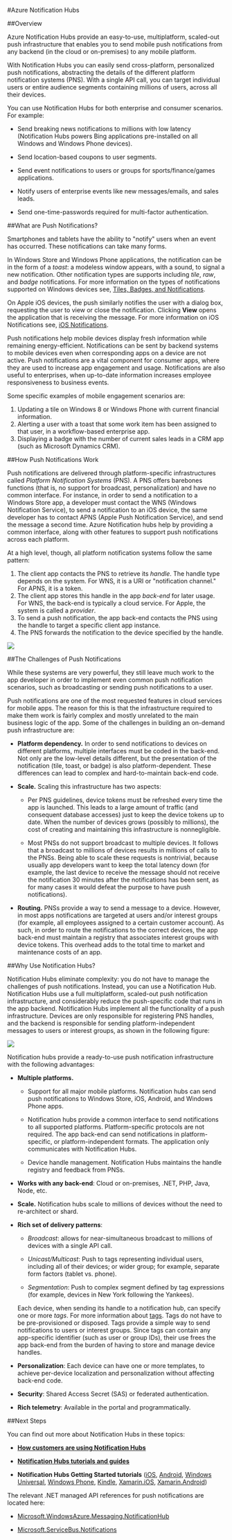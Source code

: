 <properties
	pageTitle="Azure Notification Hubs"
	description="Learn how to use push notifications in Azure. Code samples written in C# using the .NET API."
	authors="wesmc7777"
	manager="dwrede"
	editor=""
	services="notification-hubs"
	documentationCenter=""/>

<tags
	ms.service="notification-hubs"
	ms.workload="mobile"
	ms.tgt_pltfrm="multiple"
	ms.devlang="multiple"
	ms.topic="article"
	ms.date="06/16/2015"
	ms.author="wesmc"/>


#Azure Notification Hubs

##Overview

Azure Notification Hubs provide an easy-to-use, multiplatform, scaled-out push infrastructure that enables you to send mobile push notifications from any backend (in the cloud or on-premises) to any mobile platform.

With Notification Hubs you can easily send cross-platform, personalized push notifications, abstracting the details of the different platform notification systems (PNS). With a single API call, you can target individual users or entire audience segments containing millions of users, across all their devices.

You can use Notification Hubs for both enterprise and consumer scenarios. For example:

- Send breaking news notifications to millions with low latency (Notification Hubs powers Bing applications pre-installed on all Windows and Windows Phone devices).

- Send location-based coupons to user segments.

- Send event notifications to users or groups for sports/finance/games applications.

- Notify users of enterprise events like new messages/emails, and sales leads.
- Send one-time-passwords required for multi-factor authentication.



##What are Push Notifications?

Smartphones and tablets have the ability to "notify" users when an event has occurred. These notifications can take many forms.

In Windows Store and Windows Phone applications, the notification can be in the form of a _toast_: a modeless window appears, with a sound, to signal a new notification. Other notification types are supports including _tile_, _raw_, and _badge_ notifications. For more information on the types of notifications supported on Windows devices see, [Tiles, Badges, and Notifications](http://msdn.microsoft.com/library/windows/apps/hh779725.aspx).

On Apple iOS devices, the push similarly notifies the user with a dialog box, requesting the user to view or close the notification. Clicking **View** opens the application that is receiving the message. For more information on iOS Notifications see, [iOS Notifications](http://go.microsoft.com/fwlink/?LinkId=615245).

Push notifications help mobile devices display fresh information while remaining energy-efficient. Notifications can be sent by backend systems to mobile devices even when corresponding apps on a device are not active. Push notifications are a vital component for consumer apps, where they are used to increase app engagement and usage. Notifications are also useful to enterprises, when up-to-date information increases employee responsiveness to business events.

Some specific examples of mobile engagement scenarios are:

1.  Updating a tile on Windows 8 or Windows Phone with current financial information.
2.  Alerting a user with a toast that some work item has been assigned to that user, in a workflow-based enterprise app.
3.  Displaying a badge with the number of current sales leads in a CRM app (such as Microsoft Dynamics CRM).

##How Push Notifications Work

Push notifications are delivered through platform-specific infrastructures called _Platform Notification Systems_ (PNS). A PNS offers barebones functions (that is, no support for broadcast, personalization) and have no common interface. For instance, in order to send a notification to a Windows Store app, a developer must contact the WNS (Windows Notification Service), to send a notification to an iOS device, the same developer has to contact APNS (Apple Push Notification Service), and send the message a second time. Azure Notification hubs help by providing a common interface, along with other features to support push notifications across each platform.

At a high level, though, all platform notification systems follow the same pattern:

1.  The client app contacts the PNS to retrieve its _handle_. The handle type depends on the system. For WNS, it is a URI or "notification channel." For APNS, it is a token.
2.  The client app stores this handle in the app _back-end_ for later usage. For WNS, the back-end is typically a cloud service. For Apple, the system is called a _provider_.
3.  To send a push notification, the app back-end contacts the PNS using the handle to target a specific client app instance.
4.  The PNS forwards the notification to the device specified by the handle.

![][0]

##The Challenges of Push Notifications

While these systems are very powerful, they still leave much work to the app developer in order to implement even common push notification scenarios, such as broadcasting or sending push notifications to a user.

Push notifications are one of the most requested features in cloud services for mobile apps. The reason for this is that the infrastructure required to make them work is fairly complex and mostly unrelated to the main business logic of the app. Some of the challenges in building an on-demand push infrastructure are:

- **Platform dependency.** In order to send notifications to devices on different platforms, multiple interfaces must be coded in the back-end. Not only are the low-level details different, but the presentation of the notification (tile, toast, or badge) is also platform-dependent. These differences can lead to complex and hard-to-maintain back-end code.

- **Scale.** Scaling this infrastructure has two aspects:
	+ Per PNS guidelines, device tokens must be refreshed every time the app is launched. This leads to a large amount of traffic (and consequent database accesses) just to keep the device tokens up to date. When the number of devices grows (possibly to millions), the cost of creating and maintaining this infrastructure is nonnegligible.

	+ Most PNSs do not support broadcast to multiple devices. It follows that a broadcast to millions of devices results in millions of calls to the PNSs. Being able to scale these requests is nontrivial, because usually app developers want to keep the total latency down (for example, the last device to receive the message should not receive the notification 30 minutes after the notifications has been sent, as for many cases it would defeat the purpose to have push notifications).
- **Routing.** PNSs provide a way to send a message to a device. However, in most apps notifications are targeted at users and/or interest groups (for example, all employees assigned to a certain customer account). As such, in order to route the notifications to the correct devices, the app back-end must maintain a registry that associates interest groups with device tokens. This overhead adds to the total time to market and maintenance costs of an app.

##Why Use Notification Hubs?

Notification Hubs eliminate complexity: you do not have to manage the challenges of push notifications. Instead, you can use a Notification Hub. Notification Hubs use a full multiplatform, scaled-out push notification infrastructure, and considerably reduce the push-specific code that runs in the app backend. Notification Hubs implement all the functionality of a push infrastructure. Devices are only responsible for registering PNS handles, and the backend is responsible for sending platform-independent messages to users or interest groups, as shown in the following figure:

![][1]






Notification hubs provide a ready-to-use push notification infrastructure with the following advantages:

- **Multiple platforms.**
	+  Support for all major mobile platforms. Notification hubs can send push notifications to Windows Store, iOS, Android, and Windows Phone apps.


	+  Notification hubs provide a common interface to send notifications to all supported platforms. Platform-specific protocols are not required. The app back-end can send notifications in platform-specific, or platform-independent formats. The application only communicates with Notification Hubs.

	+  Device handle management. Notification Hubs maintains the handle registry and feedback from PNSs.

- **Works with any back-end**: Cloud or on-premises, .NET, PHP, Java, Node, etc.

- **Scale.** Notification hubs scale to millions of devices without the need to re-architect or shard.


- **Rich set of delivery patterns**:

	- *Broadcast*: allows for near-simultaneous broadcast to millions of devices with a single API call.

	- *Unicast/Multicast*: Push to tags representing individual users, including all of their devices; or wider group; for example, separate form factors (tablet vs. phone).

	- *Segmentation*: Push to complex segment defined by tag expressions (for example, devices in New York following the Yankees).

	Each device, when sending its handle to a notification hub, can specify one or more _tags_. For more information about [tags](http://msdn.microsoft.com/library/azure/dn530749.aspx). Tags do not have to be pre-provisioned or disposed. Tags provide a simple way to send notifications to users or interest groups. Since tags can contain any app-specific identifier (such as user or group IDs), their use frees the app back-end from the burden of having to store and manage device handles.

- **Personalization**: Each device can have one or more templates, to achieve per-device localization and personalization without affecting back-end code.

- **Security**: Shared Access Secret (SAS) or federated authentication.

- **Rich telemetry**: Available in the portal and programmatically.





##Next Steps

You can find out more about Notification Hubs in these topics:

+ **[How customers are using Notification Hubs]**

+ **[Notification Hubs tutorials and guides]**

+ **Notification Hubs Getting Started tutorials** ([iOS], [Android], [Windows Universal], [Windows Phone], [Kindle], [Xamarin.iOS], [Xamarin.Android])

The relevant .NET managed API references for push notifications are located here:

+ [Microsoft.WindowsAzure.Messaging.NotificationHub]
+ [Microsoft.ServiceBus.Notifications]


  [0]: ./media/notification-hubs-overview/registration-diagram.png
  [1]: ./media/notification-hubs-overview/notification-hub-diagram.png
  [How customers are using Notification Hubs]: http://azure.microsoft.com/services/notification-hubs
  [Notification Hubs tutorials and guides]: http://azure.microsoft.com/documentation/services/notification-hubs
  [iOS]: http://azure.microsoft.com/documentation/articles/notification-hubs-ios-get-started
  [Android]: http://azure.microsoft.com/documentation/articles/notification-hubs-android-get-started
  [Windows Universal]: http://azure.microsoft.com/documentation/articles/notification-hubs-windows-store-dotnet-get-started
  [Windows Phone]: http://azure.microsoft.com/documentation/articles/notification-hubs-windows-phone-get-started
  [Kindle]: http://azure.microsoft.com/documentation/articles/notification-hubs-kindle-get-started
  [Xamarin.iOS]: http://azure.microsoft.com/documentation/articles/partner-xamarin-notification-hubs-ios-get-started
  [Xamarin.Android]: http://azure.microsoft.com/documentation/articles/partner-xamarin-notification-hubs-android-get-started
  [Microsoft.WindowsAzure.Messaging.NotificationHub]: http://msdn.microsoft.com/library/microsoft.windowsazure.messaging.notificationhub.aspx
  [Microsoft.ServiceBus.Notifications]: http://msdn.microsoft.com/library/microsoft.servicebus.notifications.aspx
